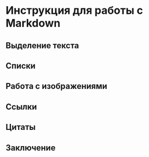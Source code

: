 # Инструкция для работы с Markdown

## Выделение текста

## Списки

## Работа с изображениями

## Ссылки

## Цитаты

## Заключение
